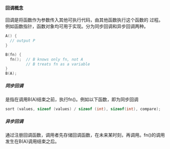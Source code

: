 #### 回调概念

回调是将函数作为参数传入其他可执行代码，由其他函数执行这个函数的 过程。例如函数指针，函数对象均可用于实现。分为同步回调和异步回调两种。

```c++
A() {
  // output P
}

B(fn) {
  fn();  // B knows only fn, not A
         // B treats fn as a variable
}
B(A); 
```

##### 同步回调

是指在调用B(A)结束之前，执行fn()。例如以下函数，即为同步回调

```c
sort (values, sizeof (values) / sizeof (int), sizeof(int), compare);
```

##### 异步回调

通过注册回调函数，调用者先存储回调函数，在未来某时刻，再调用。fn()的调用发生在B(A)调用结束之后。



